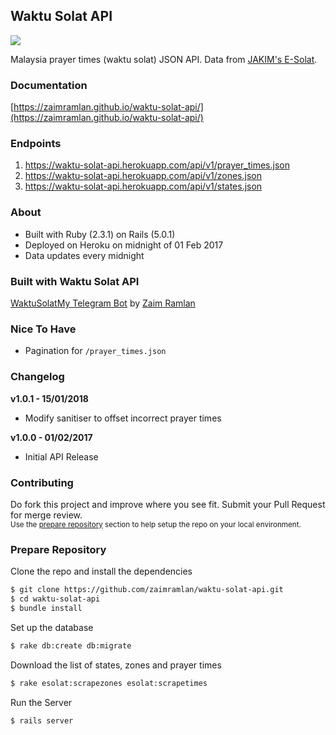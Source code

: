 ## Waktu Solat API

![](https://github.com/zaimramlan/waktu-solat-api/blob/master/docs/images/waktu-solat-api.png)

Malaysia prayer times (waktu solat) JSON API. Data from [JAKIM's E-Solat](http://www.e-solat.gov.my).

### Documentation

[https://zaimramlan.github.io/waktu-solat-api/](https://zaimramlan.github.io/waktu-solat-api/)

### Endpoints

1. https://waktu-solat-api.herokuapp.com/api/v1/prayer_times.json
2. https://waktu-solat-api.herokuapp.com/api/v1/zones.json
3. https://waktu-solat-api.herokuapp.com/api/v1/states.json

### About

- Built with Ruby (2.3.1) on Rails (5.0.1)  
- Deployed on Heroku on midnight of 01 Feb 2017
- Data updates every midnight

### Built with Waktu Solat API

[WaktuSolatMy Telegram Bot](https://waktusolatbot.my) by [Zaim Ramlan](https://github.com/zaimramlan)

### Nice To Have

- Pagination for `/prayer_times.json`

### Changelog

**v1.0.1 - 15/01/2018**
- Modify sanitiser to offset incorrect prayer times

**v1.0.0 - 01/02/2017**
- Initial API Release

### Contributing

Do fork this project and improve where you see fit. Submit your Pull Request for merge review.  
<sup>Use the [prepare repository](https://github.com/zaimramlan/waktu-solat-api#prepare-repository) section to help setup the repo on your local environment.</sup>

### Prepare Repository

Clone the repo and install the dependencies  

``` bash
$ git clone https://github.com/zaimramlan/waktu-solat-api.git
$ cd waktu-solat-api
$ bundle install
```

Set up the database  

``` bash
$ rake db:create db:migrate
```

Download the list of states, zones and prayer times  

``` bash
$ rake esolat:scrapezones esolat:scrapetimes
```

Run the Server  

``` bash
$ rails server
```
